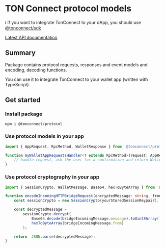 # TON Connect protocol models

ℹ️ If you want to integrate TonConnect to your dApp, you should use [@tonconnect/sdk](https://www.npmjs.com/package/@tonconnect/sdk)

[Latest API documentation](https://ton-connect.github.io/sdk/modules/_tonconnect_protocol.html)

## Summary
Package contains protocol requests, responses and event models and encoding, decoding functions.

You can use it to integrate TonConnect to your wallet app (written with TypeScript).

## Get started

### Install package
`npm i @tonconnect/protocol`

### Use protocol models in your app

```ts
import { AppRequest, RpcMethod, WalletResponse } from '@tonconnect/protocol';

function myWalletAppRequestsHandler<T extends RpcMethod>(request: AppRequest<T>): Promise<WalletResponse<T>> {
    // handle request, ask the user for a confirmation and return WalletResponse
}

```

### Use protocol cryptography in your app

```ts
import { SessionCrypto, WalletMessage, Base64, hexToByteArray } from '@tonconnect/protocol';

function encodeIncomingHTTPBridgeRequest(encryptedMessage: string, from: string): WalletMessage {
    const sessionCrypto = new SessionCrypto(yourStoredSessionReypair);

    const decryptedMessage =
        sessionCrypto.decrypt(
            Base64.decode(bridgeIncomingMessage.message).toUint8Array(),
            hexToByteArray(bridgeIncomingMessage.from)
        );

    return  JSON.parse(decryptedMessage);
}
```

